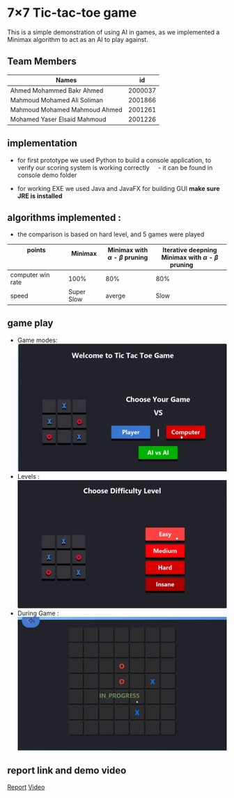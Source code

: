 # 7×7 Tic-tac-toe game
This is a simple demonstration of using AI in games, as we implemented a Minimax algorithm to act as an AI to play against.

## Team Members

Names | id
----- | ----
Ahmed Mohammed Bakr Ahmed | 2000037
Mahmoud Mohamed Ali Soliman  | 2001866
Mahmoud Mohamed Mahmoud Ahmed | 2001261
Mohamed Yaser Elsaid Mahmoud | 2001226



## implementation
- for first prototype we used Python to build a console application, to verify our scoring system is working correctly
    - it can be found in console demo folder
+ for working EXE we used Java and JavaFX for building GUI **make sure JRE is installed**

## algorithms implemented :
+ the comparison is based on hard level, and 5 games were played


points &nbsp;&nbsp;&nbsp;&nbsp;&nbsp;&nbsp;&nbsp;&nbsp;&nbsp;&nbsp;&nbsp;&nbsp;&nbsp;&nbsp;&nbsp;&nbsp;&nbsp;&nbsp;&nbsp;&nbsp;&nbsp;&nbsp;&nbsp;&nbsp;&nbsp;&nbsp;&nbsp; &nbsp; &nbsp;&nbsp;&nbsp;&nbsp;  |Minimax  &nbsp;&nbsp;&nbsp;&nbsp;&nbsp;&nbsp;&nbsp;&nbsp;&nbsp;&nbsp;&nbsp;&nbsp;&nbsp;| Minimax with $\alpha$ - $\beta$ pruning  &nbsp;&nbsp;&nbsp;&nbsp;&nbsp;&nbsp;&nbsp;&nbsp;&nbsp;&nbsp;&nbsp; | Iterative deepning Minimax with $\alpha$ - $\beta$ pruning&nbsp;&nbsp;&nbsp;&nbsp;&nbsp;&nbsp;&nbsp;&nbsp;&nbsp;&nbsp;
----------------- |------------- | -------- | -----------------------
computer win rate | 100% | 80% | 80% 
speed  | Super Slow | averge | Slow

## game play
- Game modes:
![](./images_src/modes.png)
- Levels :
![](./images_src/levels.png)
- During Game :
![](./images_src/during_game.png)

## report link and demo video
[Report](https://docs.google.com/document/d/1crVvqlV2qVmR3F9MYQyW7L-jgZnX5bk0xmdaCodlEYw/edit?usp=sharing)
[Video](https://youtu.be/78zmqopYtCA)

